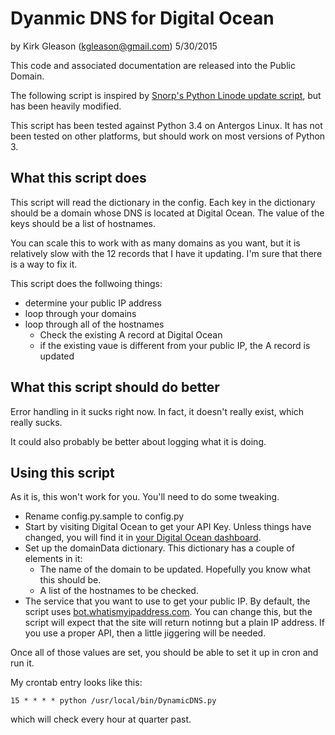 # Dyanmic DNS for Digital Ocean

by Kirk Gleason (<kgleason@gmail.com>) 
5/30/2015

This code and associated documentation are released into the Public Domain.

The following script is inspired by [Snorp's Python Linode update script](https://github.com/snorp/linode), but has been heavily modified.

This script has been tested against Python 3.4 on Antergos Linux. It has not been tested on other platforms, but should work on most versions of Python 3.

## What this script does
This script will read the dictionary in the config. Each key in the dictionary should be a domain whose DNS is located at Digital Ocean. The value of the keys should be a list of hostnames. 

You can scale this to work with as many domains as you want, but it is relatively slow with the 12 records that I have it updating. I'm sure that there is a way to fix it.

This script does the follwoing things:

   + determine your public IP address
   + loop through your domains
   + loop through all of the hostnames
       + Check the existing A record at Digital Ocean
       + if the existing vaue is different from your public IP, the A record is updated

## What this script should do better

Error handling in it sucks right now. In fact, it doesn't really exist, which really sucks. 

It could also probably be better about logging what it is doing.

## Using this script

As it is, this won't work for you. You'll need to do some tweaking.

  + Rename config.py.sample to config.py
  + Start by visiting Digital Ocean to get your API Key. Unless things have changed, you will find it in [your Digital Ocean dashboard](https://cloud.digitalocean.com/api_access). 
  + Set up the domainData dictionary. This dictionary has a couple of elements in it:
    + The name of the domain to be updated. Hopefully you know what this should be.
    + A list of the hostnames to be checked.
  + The service that you want to use to get your public IP. By default, the script uses [bot.whatismyipaddress.com](bot.whatismyipaddress.com). You can change this, but the script will expect that the site will return notinng but a plain IP address. If you use a proper API, then a little jiggering will be needed.
  
Once all of those values are set, you should be able to set it up in cron and run it.

My crontab entry looks like this:

`15 * * * * python /usr/local/bin/DynamicDNS.py`

which will check every hour at quarter past.